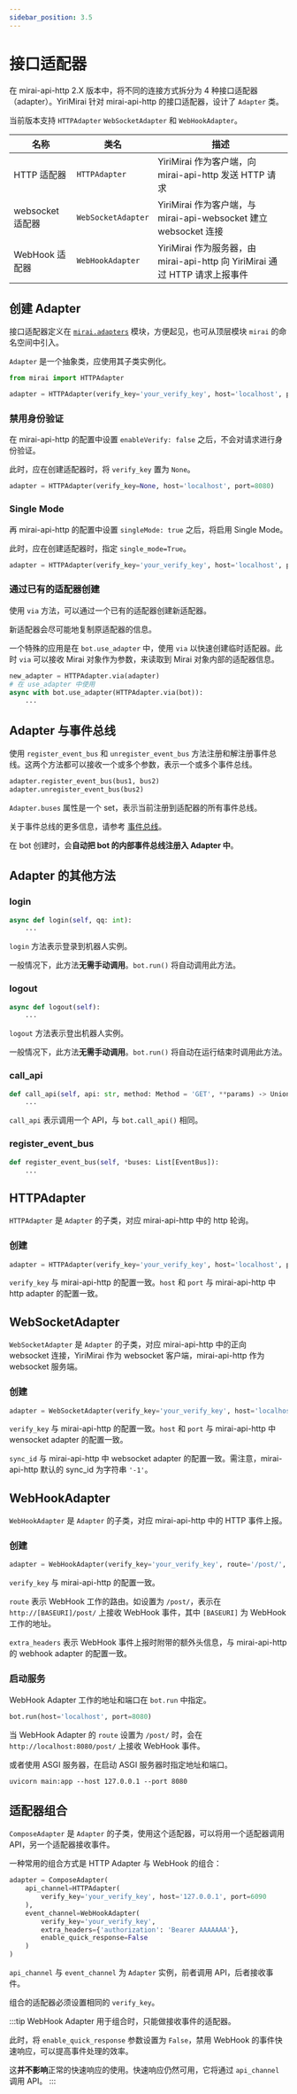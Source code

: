 ```yaml
---
sidebar_position: 3.5
---
```


# 接口适配器

在 mirai-api-http 2.X 版本中，将不同的连接方式拆分为 4 种接口适配器（adapter）。YiriMirai 针对 mirai-api-http 的接口适配器，设计了 `Adapter` 类。

当前版本支持 `HTTPAdapter` `WebSocketAdapter` 和 `WebHookAdapter`。

| 名称             | 类名               | 描述                                                                        |
| ---------------- | ------------------ | --------------------------------------------------------------------------- |
| HTTP 适配器      | `HTTPAdapter`      | YiriMirai 作为客户端，向 mirai-api-http 发送 HTTP 请求                      |
| websocket 适配器 | `WebSocketAdapter` | YiriMirai 作为客户端，与 mirai-api-websocket 建立 websocket 连接            |
| WebHook 适配器   | `WebHookAdapter`   | YiriMirai 作为服务器，由 mirai-api-http 向 YiriMirai 通过 HTTP 请求上报事件 |

## 创建 Adapter

接口适配器定义在 [`mirai.adapters`](https://yiri-mirai-api.vercel.app/adapters/index.html) 模块，方便起见，也可从顶层模块 `mirai` 的命名空间中引入。

`Adapter` 是一个抽象类，应使用其子类实例化。

```python
from mirai import HTTPAdapter

adapter = HTTPAdapter(verify_key='your_verify_key', host='localhost', port=8080)
```

### 禁用身份验证

在 mirai-api-http 的配置中设置 `enableVerify: false` 之后，不会对请求进行身份验证。

此时，应在创建适配器时，将 `verify_key` 置为 `None`。

```python
adapter = HTTPAdapter(verify_key=None, host='localhost', port=8080)
```

### Single Mode

再 mirai-api-http 的配置中设置 `singleMode: true` 之后，将启用 Single Mode。

此时，应在创建适配器时，指定 `single_mode=True`。

```python
adapter = HTTPAdapter(verify_key='your_verify_key', host='localhost', port=8080, single_mode=True)
```

### 通过已有的适配器创建

使用 `via` 方法，可以通过一个已有的适配器创建新适配器。

新适配器会尽可能地复制原适配器的信息。

一个特殊的应用是在 `bot.use_adapter` 中，使用 `via` 以快速创建临时适配器。此时 `via` 可以接收 Mirai 对象作为参数，来读取到 Mirai 对象内部的适配器信息。

```python
new_adapter = HTTPAdapter.via(adapter)
# 在 use_adapter 中使用
async with bot.use_adapter(HTTPAdapter.via(bot)):
    ...
```

## Adapter 与事件总线

使用 `register_event_bus` 和 `unregister_event_bus` 方法注册和解注册事件总线。这两个方法都可以接收一个或多个参数，表示一个或多个事件总线。

```python
adapter.register_event_bus(bus1, bus2)
adapter.unregister_event_bus(bus2)
```

`Adapter.buses` 属性是一个 set，表示当前注册到适配器的所有事件总线。

关于事件总线的更多信息，请参考 [事件总线](../advanced/event-bus.mdx)。

在 bot 创建时，会**自动把 bot 的内部事件总线注册入 Adapter 中**。

## Adapter 的其他方法

### login

```python
async def login(self, qq: int):
    ...
```

`login` 方法表示登录到机器人实例。

一般情况下，此方法**无需手动调用**。`bot.run()` 将自动调用此方法。

### logout

```python
async def logout(self):
    ...
```

`logout` 方法表示登出机器人实例。

一般情况下，此方法**无需手动调用**。`bot.run()` 将自动在运行结束时调用此方法。

### call_api

```python
def call_api(self, api: str, method: Method = 'GET', **params) ‑> Union[Awaitable[Any], Any]:
    ...
```

`call_api` 表示调用一个 API，与 `bot.call_api()` 相同。

### register_event_bus

```python
def register_event_bus(self, *buses: List[EventBus]):
    ...
```

## HTTPAdapter

`HTTPAdapter` 是 `Adapter` 的子类，对应 mirai-api-http 中的 http 轮询。

### 创建

```python
adapter = HTTPAdapter(verify_key='your_verify_key', host='localhost', port=8080)
```

`verify_key` 与 mirai-api-http 的配置一致。`host` 和 `port` 与 mirai-api-http 中 http adapter 的配置一致。

## WebSocketAdapter

`WebSocketAdapter` 是 `Adapter` 的子类，对应 mirai-api-http 中的正向 websocket 连接，YiriMirai 作为 websocket 客户端，mirai-api-http 作为 websocket 服务端。

### 创建

```python
adapter = WebSocketAdapter(verify_key='your_verify_key', host='localhost', port=8080, sync_id='-1')
```

`verify_key` 与 mirai-api-http 的配置一致。`host` 和 `port` 与 mirai-api-http 中 wensocket adapter 的配置一致。

`sync_id` 与 mirai-api-http 中 websocket adapter 的配置一致。需注意，mirai-api-http 默认的 sync_id 为字符串 `'-1'`。

## WebHookAdapter

`WebHookAdapter` 是 `Adapter` 的子类，对应 mirai-api-http 中的 HTTP 事件上报。

### 创建

```python
adapter = WebHookAdapter(verify_key='your_verify_key', route='/post/', extra_headers={'Authorization': 'bearer AAAAAA'})
```

`verify_key` 与 mirai-api-http 的配置一致。

`route` 表示 WebHook 工作的路由。如设置为 `/post/`，表示在 `http://[BASEURI]/post/` 上接收 WebHook 事件，其中 `[BASEURI]` 为 WebHook 工作的地址。

`extra_headers` 表示 WebHook 事件上报时附带的额外头信息，与 mirai-api-http 的 webhook adapter 的配置一致。

### 启动服务

WebHook Adapter 工作的地址和端口在 `bot.run` 中指定。

```python
bot.run(host='localhost', port=8080)
```

当 WebHook Adapter 的 `route` 设置为 `/post/` 时，会在 `http://localhost:8080/post/` 上接收 WebHook 事件。

或者使用 ASGI 服务器，在启动 ASGI 服务器时指定地址和端口。

```shell
uvicorn main:app --host 127.0.0.1 --port 8080
```

## 适配器组合

`ComposeAdapter` 是 `Adapter` 的子类，使用这个适配器，可以将用一个适配器调用 API，另一个适配器接收事件。

一种常用的组合方式是 HTTP Adapter 与 WebHook 的组合：

```python
adapter = ComposeAdapter(
    api_channel=HTTPAdapter(
        verify_key='your_verify_key', host='127.0.0.1', port=6090
    ),
    event_channel=WebHookAdapter(
        verify_key='your_verify_key',
        extra_headers={'authorization': 'Bearer AAAAAAA'},
        enable_quick_response=False
    )
)
```

`api_channel` 与 `event_channel` 为 `Adapter` 实例，前者调用 API，后者接收事件。

组合的适配器必须设置相同的 `verify_key`。

:::tip
WebHook Adapter 用于组合时，只能做接收事件的适配器。

此时，将 `enable_quick_response` 参数设置为 `False`，禁用 WebHook 的事件快速响应，可以提高事件处理的效率。

这**并不影响**正常的快速响应的使用。快速响应仍然可用，它将通过 `api_channel` 调用 API。
:::
